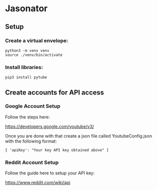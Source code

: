 # Jasonator

## Setup

### Create a virtual envelope:

    python3 -m venv venv
    source ./venv/bin/activate

### Install libraries:

    pip3 install pytube

## Create accounts for API access

### Google Account Setup

Follow the steps here:

https://developers.google.com/youtube/v3/

Once you are done with that create a json file called YoutubeConfig.json with the following format:

    { 'apiKey': "Your key API key obtained above" }

### Reddit Account Setup

Follow the guide here to setup your API key:

https://www.reddit.com/wiki/api





